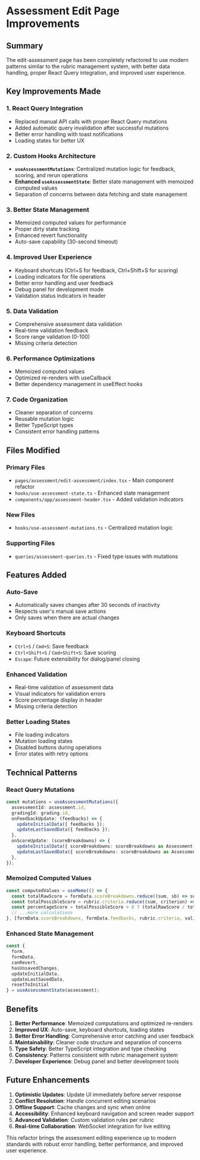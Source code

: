 # Assessment Edit Page Improvements

## Summary
The edit-assessment page has been completely refactored to use modern patterns similar to the rubric management system, with better data handling, proper React Query integration, and improved user experience.

## Key Improvements Made

### 1. **React Query Integration**
- Replaced manual API calls with proper React Query mutations
- Added automatic query invalidation after successful mutations
- Better error handling with toast notifications
- Loading states for better UX

### 2. **Custom Hooks Architecture**
- **`useAssessmentMutations`**: Centralized mutation logic for feedback, scoring, and rerun operations
- **Enhanced `useAssessmentState`**: Better state management with memoized computed values
- Separation of concerns between data fetching and state management

### 3. **Better State Management**
- Memoized computed values for performance
- Proper dirty state tracking
- Enhanced revert functionality
- Auto-save capability (30-second timeout)

### 4. **Improved User Experience**
- Keyboard shortcuts (Ctrl+S for feedback, Ctrl+Shift+S for scoring)
- Loading indicators for file operations
- Better error handling and user feedback
- Debug panel for development mode
- Validation status indicators in header

### 5. **Data Validation**
- Comprehensive assessment data validation
- Real-time validation feedback
- Score range validation (0-100)
- Missing criteria detection

### 6. **Performance Optimizations**
- Memoized computed values
- Optimized re-renders with useCallback
- Better dependency management in useEffect hooks

### 7. **Code Organization**
- Cleaner separation of concerns
- Reusable mutation logic
- Better TypeScript types
- Consistent error handling patterns

## Files Modified

### Primary Files
- `pages/assessment/edit-assessment/index.tsx` - Main component refactor
- `hooks/use-assessment-state.ts` - Enhanced state management
- `components/app/assessment-header.tsx` - Added validation indicators

### New Files
- `hooks/use-assessment-mutations.ts` - Centralized mutation logic

### Supporting Files
- `queries/assessment-queries.ts` - Fixed type issues with mutations

## Features Added

### Auto-Save
- Automatically saves changes after 30 seconds of inactivity
- Respects user's manual save actions
- Only saves when there are actual changes

### Keyboard Shortcuts
- `Ctrl+S` / `Cmd+S`: Save feedback
- `Ctrl+Shift+S` / `Cmd+Shift+S`: Save scoring
- `Escape`: Future extensibility for dialog/panel closing

### Enhanced Validation
- Real-time validation of assessment data
- Visual indicators for validation errors
- Score percentage display in header
- Missing criteria detection

### Better Loading States
- File loading indicators
- Mutation loading states
- Disabled buttons during operations
- Error states with retry options

## Technical Patterns

### React Query Mutations
```typescript
const mutations = useAssessmentMutations({
  assessmentId: assessment.id,
  gradingId: grading.id,
  onFeedbackUpdate: (feedbacks) => {
    updateInitialData({ feedbacks });
    updateLastSavedData({ feedbacks });
  },
  onScoreUpdate: (scoreBreakdowns) => {
    updateInitialData({ scoreBreakdowns: scoreBreakdowns as Assessment["scoreBreakdowns"] });
    updateLastSavedData({ scoreBreakdowns: scoreBreakdowns as Assessment["scoreBreakdowns"] });
  },
});
```

### Memoized Computed Values
```typescript
const computedValues = useMemo(() => {
  const totalRawScore = formData.scoreBreakdowns.reduce((sum, sb) => sum + (sb.rawScore || 0), 0);
  const totalPossibleScore = rubric.criteria.reduce((sum, criterion) => sum + (criterion.weight || 0), 0);
  const percentageScore = totalPossibleScore > 0 ? (totalRawScore / totalPossibleScore) * 100 : 0;
  // ...more calculations
}, [formData.scoreBreakdowns, formData.feedbacks, rubric.criteria, validateAssessmentData]);
```

### Enhanced State Management
```typescript
const { 
  form, 
  formData, 
  canRevert, 
  hasUnsavedChanges,
  updateInitialData, 
  updateLastSavedData,
  resetToInitial 
} = useAssessmentState(assessment);
```

## Benefits

1. **Better Performance**: Memoized computations and optimized re-renders
2. **Improved UX**: Auto-save, keyboard shortcuts, loading states
3. **Better Error Handling**: Comprehensive error catching and user feedback
4. **Maintainability**: Cleaner code structure and separation of concerns
5. **Type Safety**: Better TypeScript integration and type checking
6. **Consistency**: Patterns consistent with rubric management system
7. **Developer Experience**: Debug panel and better development tools

## Future Enhancements

1. **Optimistic Updates**: Update UI immediately before server response
2. **Conflict Resolution**: Handle concurrent editing scenarios
3. **Offline Support**: Cache changes and sync when online
4. **Accessibility**: Enhanced keyboard navigation and screen reader support
5. **Advanced Validation**: Custom validation rules per rubric
6. **Real-time Collaboration**: WebSocket integration for live editing

This refactor brings the assessment editing experience up to modern standards with robust error handling, better performance, and improved user experience.

